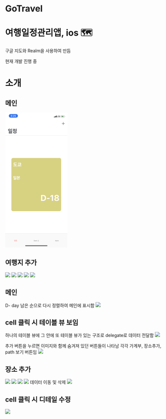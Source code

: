 # GoTravel
# 여행일정관리앱, ios 🗺

구글 지도와 Realm을 사용하여 만듬

현재 개발 진행 중



# 소개

## 메인

<img src="GOtravel/githubImage/IMG_0198.PNG" aligned="center" width="200"/>


## 여행지 추가
<img src="GOtravel/githubImage/IMG_200.PNG" aligned="center" width="200"/>
<img src="GOtravel/githubImage/IMG_201.PNG" aligned="center" width="200"/>
<img src="GOtravel/githubImage/IMG_203.PNG" aligned="center" width="200"/>
<img src="GOtravel/githubImage/IMG_204.PNG" aligned="center" width="200"/>
<img src="GOtravel/githubImage/IMG_205.PNG" aligned="center" width="200"/>

## 메인
D- day 남은 순으로 다시 정렬하여 메인에 표시함
<img src="GOtravel/githubImage/IMG_206.PNG" aligned="center" width="200"/>

## cell 클릭 시 테이블 뷰 보임
하나의 테이블 뷰에 그 안에 또 테이블 뷰가 있는 구조로 delegate로 데이터 전달함
<img src="GOtravel/githubImage/IMG_206.PNG" aligned="center" width="200"/>

추가 버튼을 누르면 이미지와 함께 숨겨져 있던 버튼들이 나타남
각각 가계부, 장소추가, path 보기 버튼임
<img src="GOtravel/githubImage/IMG_208.PNG" aligned="center" width="200"/>

## 장소 추가
<img src="GOtravel/githubImage/IMG_209.PNG" aligned="center" width="200"/>
<img src="GOtravel/githubImage/IMG_210.PNG" aligned="center" width="200"/>
<img src="GOtravel/githubImage/IMG_211.PNG" aligned="center" width="200"/>
<img src="GOtravel/githubImage/IMG_212.PNG" aligned="center" width="200"/>
데이터 이동 및 삭제
<img src="GOtravel/githubImage/IMG_213.PNG" aligned="center" width="200"/>

## cell 클릭 시 디테일 수정
<img src="GOtravel/githubImage/IMG_215.PNG" aligned="center" width="200"/>

